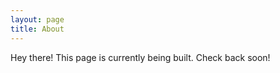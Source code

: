 ```yaml
---
layout: page
title: About
---
```


<p class="message">
  Hey there! This page is currently being built.  Check back soon!
</p>

